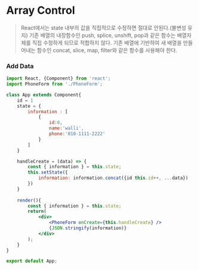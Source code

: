 # Array Control

> React에서는 state 내부의 값을 직접적으로 수정하면 절대로 안된다.(불변성 유지) 기존 배열의 내장함수인 push, splice, unshift, pop과 같은 함수는 배열자체를 직접 수정하게 되므로 적합하지 않다. 기존 배열에 기반하여 새 배열을 만들어내는 함수인 concat, slice, map, filter와 같은 함수를 사용해야 한다.



### Add Data

```jsx
import React, {Component} from 'react';
import PhoneForm from './PhoneForm';

class App extends Component{
    id = 1
	state = {
        information : [
            {
                id:0,
                name:'walli',
                phone:'010-1111-2222'
            }
        ]
	}

    handleCreate = (data) => {
        const { information } = this.state;
        this.setState({
            information: information.concat({id this.id++, ...data})
        })
    }
    
    render(){
        const { information } = this.state;
        return(
            <div>
                <PhoneForm onCreate={this.handleCreate} />
                {JSON.stringify(information)}
            </div>
        );
    }
}

export default App;
```
